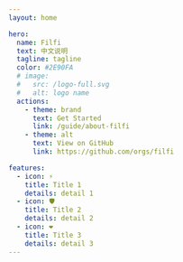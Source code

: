 ```yaml
---
layout: home

hero:
  name: Filfi
  text: 中文说明
  tagline: tagline
  color: #2E90FA
  # image:
  #   src: /logo-full.svg
  #   alt: logo name
  actions:
    - theme: brand
      text: Get Started
      link: /guide/about-filfi
    - theme: alt
      text: View on GitHub
      link: https://github.com/orgs/filfi

features:
  - icon: ⚡️
    title: Title 1 
    details: detail 1
  - icon: 🛡️
    title: Title 2
    details: detail 2
  - icon: ❤️
    title: Title 3
    details: detail 3
---
```


<style>
:root { --vp-home-hero-name-color: #e45250 }
</style>

